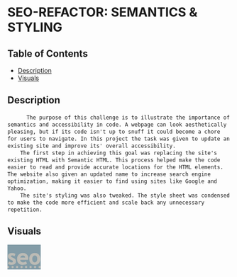 # SEO-REFACTOR: SEMANTICS & STYLING

## Table of Contents
- [Description](#description)
- [Visuals](#visuals)
## Description
          The purpose of this challenge is to illustrate the importance of semantics and accessibility in code. A webpage can look aesthetically pleasing, but if its code isn't up to snuff it could become a chore for users to navigate. In this project the task was given to update an existing site and improve its' overall accessibility.
        The first step in achieving this goal was replacing the site's existing HTML with Semantic HTML. This process helped make the code easier to read and provide accurate locations for the HTML elements. The website also given an updated name to increase search engine optimization, making it easier to find using sites like Google and Yahoo. 
        The site's styling was also tweaked. The style sheet was condensed to make the code more efficient and scale back any unnecessary repetition. 
## Visuals
![seo-abbrevation](assets/images/seo.png)
    
    